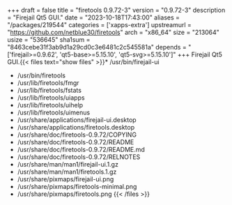 +++
draft = false
title = "firetools 0.9.72-3"
version = "0.9.72-3"
description = "Firejail Qt5 GUI."
date = "2023-10-18T17:43:00"
aliases = "/packages/219544"
categories = ['xapps-extra']
upstreamurl = "https://github.com/netblue30/firetools"
arch = "x86_64"
size = "213064"
usize = "536645"
sha1sum = "8463cebe31f3ab9d1a29cd0c3e6481c2c545581a"
depends = "['firejail>=0.9.62', 'qt5-base>=5.15.10', 'qt5-svg>=5.15.10']"
+++
Firejail Qt5 GUI.{{< files text="show files" >}}* /usr/bin/firejail-ui
* /usr/bin/firetools
* /usr/lib/firetools/fmgr
* /usr/lib/firetools/fstats
* /usr/lib/firetools/uiapps
* /usr/lib/firetools/uihelp
* /usr/lib/firetools/uimenus
* /usr/share/applications/firejail-ui.desktop
* /usr/share/applications/firetools.desktop
* /usr/share/doc/firetools-0.9.72/COPYING
* /usr/share/doc/firetools-0.9.72/README
* /usr/share/doc/firetools-0.9.72/README.md
* /usr/share/doc/firetools-0.9.72/RELNOTES
* /usr/share/man/man1/firejail-ui.1.gz
* /usr/share/man/man1/firetools.1.gz
* /usr/share/pixmaps/firejail-ui.png
* /usr/share/pixmaps/firetools-minimal.png
* /usr/share/pixmaps/firetools.png
{{< /files >}}